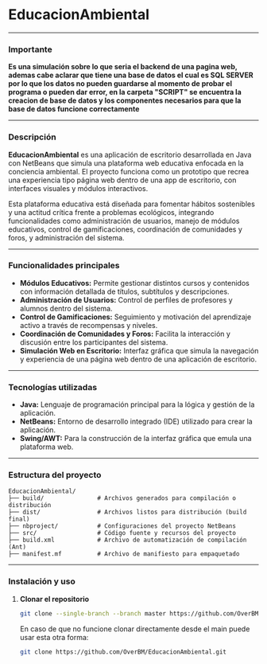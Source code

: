 # EducacionAmbiental
---
### Importante
**Es una simulación sobre lo que seria el backend de una pagina web, ademas cabe aclarar que tiene una base de datos el cual es SQL SERVER por lo que los datos no pueden guardarse al momento de probar el programa o pueden dar error, en la carpeta "SCRIPT" se encuentra la creacion de base de datos y los componentes necesarios para que la base de datos funcione correctamente**

---

### Descripción

**EducacionAmbiental** es una aplicación de escritorio desarrollada en Java con NetBeans que simula una plataforma web educativa enfocada en la conciencia ambiental. El proyecto funciona como un prototipo que recrea una experiencia tipo página web dentro de una app de escritorio, con interfaces visuales y módulos interactivos.

Esta plataforma educativa está diseñada para fomentar hábitos sostenibles y una actitud crítica frente a problemas ecológicos, integrando funcionalidades como administración de usuarios, manejo de módulos educativos, control de gamificaciones, coordinación de comunidades y foros, y administración del sistema.

---

### Funcionalidades principales

- **Módulos Educativos:** Permite gestionar distintos cursos y contenidos con información detallada de títulos, subtítulos y descripciones.
- **Administración de Usuarios:** Control de perfiles de profesores y alumnos dentro del sistema.
- **Control de Gamificaciones:** Seguimiento y motivación del aprendizaje activo a través de recompensas y niveles.
- **Coordinación de Comunidades y Foros:** Facilita la interacción y discusión entre los participantes del sistema.
- **Simulación Web en Escritorio:** Interfaz gráfica que simula la navegación y experiencia de una página web dentro de una aplicación de escritorio.

---

### Tecnologías utilizadas

- **Java:** Lenguaje de programación principal para la lógica y gestión de la aplicación.
- **NetBeans:** Entorno de desarrollo integrado (IDE) utilizado para crear la aplicación.
- **Swing/AWT:** Para la construcción de la interfaz gráfica que emula una plataforma web.

---

### Estructura del proyecto

``` 
EducacionAmbiental/
├── build/               # Archivos generados para compilación o distribución
├── dist/                # Archivos listos para distribución (build final)
├── nbproject/           # Configuraciones del proyecto NetBeans
├── src/                 # Código fuente y recursos del proyecto
├── build.xml            # Archivo de automatización de compilación (Ant)
├── manifest.mf          # Archivo de manifiesto para empaquetado
``` 
---

### Instalación y uso

1. **Clonar el repositorio**

     ```bash
    git clone --single-branch --branch master https://github.com/OverBM/EducacionAmbiental.git
    ``` 
    En caso de que no funcione clonar directamente desde el main puede usar esta otra forma:
    ```bash
    git clone https://github.com/OverBM/EducacionAmbiental.git
    ```
